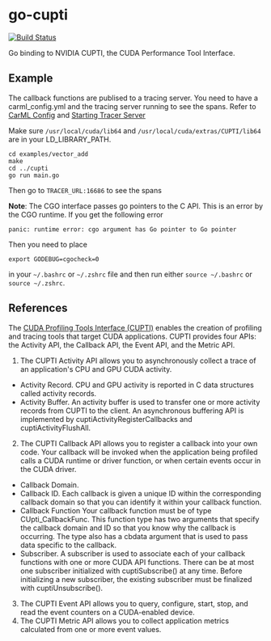 # go-cupti

[![Build Status](https://travis-ci.org/rai-project/go-cupti.svg?branch=master)](https://travis-ci.org/rai-project/go-cupti)

Go binding to NVIDIA CUPTI, the CUDA Performance Tool Interface.

## Example

The callback functions are publised to a tracing server. You need to have a carml_config.yml and the tracing server running to see the spans. Refer to [CarML Config](https://github.com/rai-project/carml/blob/master/docs/installation.md#carml-configuration) and [Starting Tracer Server](https://github.com/rai-project/carml/blob/master/docs/installation.md#starting-tracer-server)

Make sure `/usr/local/cuda/lib64` and `/usr/local/cuda/extras/CUPTI/lib64` are in your LD_LIBRARY_PATH.

```
cd examples/vector_add
make
cd ../cupti
go run main.go
```

Then go to `TRACER_URL:16686` to see the spans

**__Note__**: The CGO interface passes go pointers to the C API. This is an error by the CGO runtime.
If you get the following error

```
panic: runtime error: cgo argument has Go pointer to Go pointer
```

Then you need to place

```
export GODEBUG=cgocheck=0
```

in your `~/.bashrc` or `~/.zshrc` file and then run either `source ~/.bashrc` or `source ~/.zshrc`.

## References

The [CUDA Profiling Tools Interface (CUPTI)](https://docs.nvidia.com/cupti/Cupti/index.html) enables the creation of profiling and tracing tools that target CUDA applications. CUPTI provides four APIs: the Activity API, the Callback API, the Event API, and the Metric API.
1. The CUPTI Activity API allows you to asynchronously collect a trace of an application's CPU and GPU CUDA activity.
  - Activity Record. CPU and GPU activity is reported in C data structures called activity records.
  - Activity Buffer. An activity buffer is used to transfer one or more activity records from CUPTI to the client. An asynchronous buffering API is implemented by cuptiActivityRegisterCallbacks and cuptiActivityFlushAll.
2. The CUPTI Callback API allows you to register a callback into your own code. Your callback will be invoked when the application being profiled calls a CUDA runtime or driver function, or when certain events occur in the CUDA driver.
  - Callback Domain.
  - Callback ID. Each callback is given a unique ID within the corresponding callback domain so that you can identify it within your callback function.
  - Callback Function
    Your callback function must be of type CUpti_CallbackFunc. This function type has two arguments that specify the callback domain and ID so that you know why the callback is occurring. The type also has a cbdata argument that is used to pass data specific to the callback.
  - Subscriber. A subscriber is used to associate each of your callback functions with one or more CUDA API functions. There can be at most one subscriber initialized with cuptiSubscribe() at any time. Before initializing a new subscriber, the existing subscriber must be finalized with cuptiUnsubscribe().
3. The CUPTI Event API allows you to query, configure, start, stop, and read the event counters on a CUDA-enabled device.
4. The CUPTI Metric API allows you to collect application metrics calculated from one or more event values.
